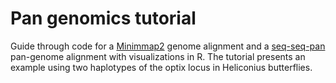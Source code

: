 # Pan genomics tutorial
Guide through code for a [Minimmap2](https://academic.oup.com/bioinformatics/article/34/18/3094/4994778) genome alignment and a [seq-seq-pan](https://bmcgenomics.biomedcentral.com/articles/10.1186/s12864-017-4401-3) pan-genome alignment with visualizations in R. The tutorial presents an example using two haplotypes of the optix locus in Heliconius butterflies.
